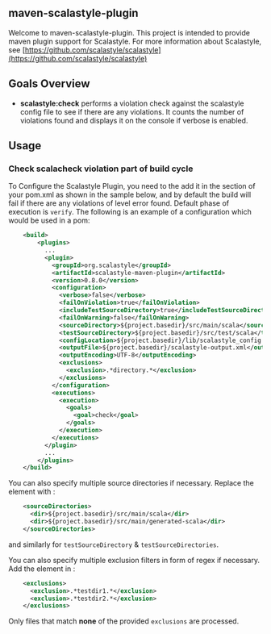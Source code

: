 ## maven-scalastyle-plugin
Welcome to maven-scalastyle-plugin.
This project is intended to provide maven plugin support for Scalastyle.
For more information about Scalastyle, see [https://github.com/scalastyle/scalastyle](https://github.com/scalastyle/scalastyle)

## Goals Overview
* **scalastyle:check** performs a violation check against the scalastyle config file to see if there are any violations. 
It counts the number of violations found and displays it on the console if verbose is enabled.

## Usage
### Check scalacheck violation part of build cycle
To Configure the Scalastyle Plugin, you need to the add it in the <build> section of your pom.xml as shown in the sample below,
and by default the build will fail if there are any violations of level error found.
Default phase of execution is `verify`. The following is an example of a configuration which would be used in a pom:

```xml
    <build>
        <plugins> 
          ...
          <plugin>
            <groupId>org.scalastyle</groupId>
            <artifactId>scalastyle-maven-plugin</artifactId>
            <version>0.8.0</version>
            <configuration>
              <verbose>false</verbose>
              <failOnViolation>true</failOnViolation>
              <includeTestSourceDirectory>true</includeTestSourceDirectory>
              <failOnWarning>false</failOnWarning>
              <sourceDirectory>${project.basedir}/src/main/scala</sourceDirectory>
              <testSourceDirectory>${project.basedir}/src/test/scala</testSourceDirectory>
              <configLocation>${project.basedir}/lib/scalastyle_config.xml</configLocation>
              <outputFile>${project.basedir}/scalastyle-output.xml</outputFile>
              <outputEncoding>UTF-8</outputEncoding>
              <exclusions>
                <exclusion>.*directory.*</exclusion>
              </exclusions>
            </configuration>
            <executions>
              <execution>
                <goals>
                  <goal>check</goal>
                </goals>
              </execution>
            </executions>
          </plugin>
          ...
        </plugins>
    </build>
```

You can also specify multiple source directories if necessary. Replace the <sourceDirectory> element with <sourceDirectories>:

```xml
    <sourceDirectories>
      <dir>${project.basedir}/src/main/scala</dir>
      <dir>${project.basedir}/src/main/generated-scala</dir>
    </sourceDirectories>
```

and similarly for `testSourceDirectory` & `testSourceDirectories`.

You can also specify multiple exclusion filters in form of regex if necessary. Add the <exclusion> element in <exclusions>:

```xml
    <exclusions>
      <exclusion>.*testdir1.*</exclusion>
      <exclusion>.*testdir2.*</exclusion>
    </exclusions>
```

Only files that match **none** of the provided `exclusions` are processed.
